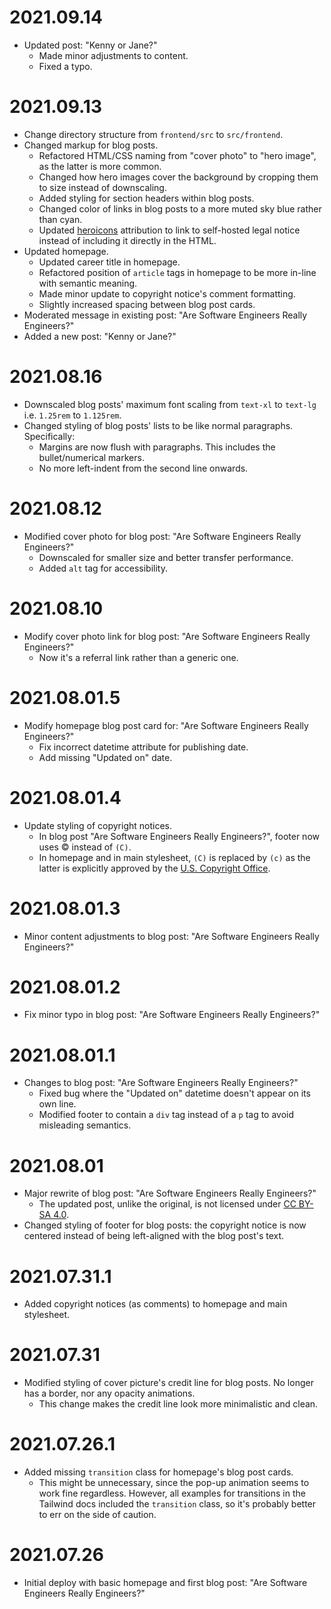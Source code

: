 # 2021.09.14

- Updated post: "Kenny or Jane?"
  - Made minor adjustments to content.
  - Fixed a typo.

# 2021.09.13

- Change directory structure from `frontend/src` to `src/frontend`.
- Changed markup for blog posts.
  - Refactored HTML/CSS naming from "cover photo" to "hero image", as the latter is more common.
  - Changed how hero images cover the background by cropping them to size instead of downscaling.
  - Added styling for section headers within blog posts.
  - Changed color of links in blog posts to a more muted sky blue rather than cyan.
  - Updated [heroicons](https://heroicons.com/) attribution to link to self-hosted legal notice instead of including it
    directly in the HTML.
- Updated homepage.
  - Updated career title in homepage.
  - Refactored position of `article` tags in homepage to be more in-line with semantic meaning.
  - Made minor update to copyright notice's comment formatting.
  - Slightly increased spacing between blog post cards.
- Moderated message in existing post: "Are Software Engineers Really Engineers?"
- Added a new post: "Kenny or Jane?"

# 2021.08.16

- Downscaled blog posts' maximum font scaling from `text-xl` to `text-lg` i.e. `1.25rem` to `1.125rem`.
- Changed styling of blog posts' lists to be like normal paragraphs. Specifically:
  - Margins are now flush with paragraphs. This includes the bullet/numerical markers.
  - No more left-indent from the second line onwards.

# 2021.08.12

- Modified cover photo for blog post: "Are Software Engineers Really Engineers?"
  - Downscaled for smaller size and better transfer performance.
  - Added `alt` tag for accessibility.

# 2021.08.10

- Modify cover photo link for blog post: "Are Software Engineers Really Engineers?"
  - Now it's a referral link rather than a generic one.

# 2021.08.01.5

- Modify homepage blog post card for: "Are Software Engineers Really Engineers?"
  - Fix incorrect datetime attribute for publishing date.
  - Add missing "Updated on" date.

# 2021.08.01.4

- Update styling of copyright notices.
  - In blog post "Are Software Engineers Really Engineers?", footer now uses &copy; instead of `(C)`.
  - In homepage and in main stylesheet, `(C)` is replaced by `(c)` as the latter is explicitly approved by the [U.S.
    Copyright Office](https://www.copyright.gov/comp3/).

# 2021.08.01.3

- Minor content adjustments to blog post: "Are Software Engineers Really Engineers?"

# 2021.08.01.2

- Fix minor typo in blog post: "Are Software Engineers Really Engineers?"

# 2021.08.01.1

- Changes to blog post: "Are Software Engineers Really Engineers?"
  - Fixed bug where the "Updated on" datetime doesn't appear on its own line.
  - Modified footer to contain a `div` tag instead of a `p` tag to avoid misleading semantics.

# 2021.08.01

- Major rewrite of blog post: "Are Software Engineers Really Engineers?"
  - The updated post, unlike the original, is not licensed under [CC BY-SA
    4.0](https://creativecommons.org/licenses/by-sa/4.0/).
- Changed styling of footer for blog posts: the copyright notice is now centered instead of being left-aligned with the
  blog post's text.

# 2021.07.31.1

- Added copyright notices (as comments) to homepage and main stylesheet.

# 2021.07.31

- Modified styling of cover picture's credit line for blog posts. No longer has a border, nor any opacity animations.
  - This change makes the credit line look more minimalistic and clean.

# 2021.07.26.1

- Added missing `transition` class for homepage's blog post cards.
  - This might be unnecessary, since the pop-up animation seems to work fine regardless. However, all examples for
    transitions in the Tailwind docs included the `transition` class, so it's probably better to err on the side of
    caution.

# 2021.07.26

- Initial deploy with basic homepage and first blog post: "Are Software Engineers Really Engineers?"

